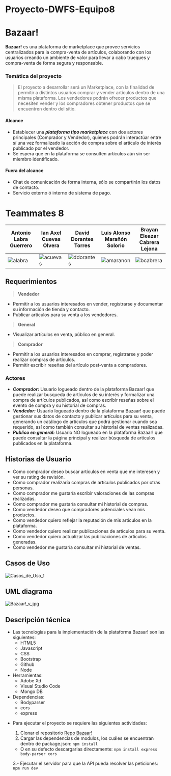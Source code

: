 # Proyecto-DWFS-Equipo8

# Bazaar!
**Bazaar!** es una plataforma de marketplace que provee servicios centralizados para la compra-venta de artículos, colaborando con los usuarios creando un ambiente de valor para llevar a cabo trueques y compra-venta de forma segura y responsable.

### Temática del proyecto
> El proyecto a desarrollar será un Marketplace, con la finalidad de permitir a distintos usuarios comprar y vender artículos dentro de una misma plataforma. Los vendedores podrán ofrecer productos que necesiten vender y los compradores obtener productos que se encuentren dentro del sitio.

#### Alcance
- Establecer una ***plataforma tipo marketplace*** con dos actores principales (Comprador y Vendedor), quienes podrán interactúar entre sí una vez formalizado la acción de compra sobre el artículo de interés publicado por el vendedor.
- Se espera que en la plataforma se consulten artículos aún sin ser miembro identificado.

#### Fuera del alcance
- Chat de comunicación de forma interna, sólo se compartirán los datos de contacto.
- Servicio externo ó interno de sistema de pago.

# Teammates 8

Antonio Labra Guerrero  | Ian Axel Cuevas Olvera  | David Dorantes Torres  | Luis Alonso Marañón Solorio  | Brayan Eleazar Cabrera Lejona  |
----------------------- | ----------------------- | ----------------------- |  ----------------------- |  ----------------------- |
![alabra](https://user-images.githubusercontent.com/85530193/132101712-16503a94-45f5-46a6-815c-78a74d256fe0.png) | ![acuevas](https://user-images.githubusercontent.com/85530193/132101749-5594e6e2-669d-475f-8cfa-daca31b0411e.png) | ![ddorantes](https://user-images.githubusercontent.com/85530193/132101764-061aadee-064e-4f48-8f20-43f8e2066c7a.png) | ![amaranon](https://user-images.githubusercontent.com/85530193/132101768-d200b8ee-5ec8-4909-a4d9-96adb8dcf028.png) | ![bcabrera](https://user-images.githubusercontent.com/85530193/132101775-019284cd-3ea1-4697-9113-8e6d1ea8afdf.png)

## Requerimientos
> **Vendedor**
- Permitir a los usuarios interesados en vender, registrarse y documentar su información de tienda y contacto.
- Publicar artículos para su venta a los vendedores.
> **General**
- Visualizar artículos en venta, público en general.
> **Comprador**
- Permitir a los usuarios interesados en comprar, registrarse y poder realizar compras de artículos.
- Permitir escribir reseñas del artículo post-venta a compradores.

### Actores
- ***Comprador:*** Usuario logueado dentro de la plataforma Bazaar! que puede realizar busqueda de artículos de su interés y formalizar una compra de artículos publicados, así como escribir reseñas sobre el evento de compra y su historial de compras.
- ***Vendedor:*** Usuario logueado dentro de la plataforma Bazaar! que puede gestionar sus datos de contacto y publicar artículos para su venta, generando un catálogo de artículos que podrá gestionar cuando sea requerido, así como también consultar su historial de ventas realizadas.
- ***Publico en general:*** Usuario NO logueado en la plataforma Bazaar! que puede consultar la página principal y realizar búsqueda de artículos publicados en la plataforma. 

## Historias de Usuario
- Como comprador deseo buscar artículos en venta que me interesen y ver su rating de revisión.
- Como comprador realizaría compras de artículos publicados por otras personas.
- Como comprador me gustaría escribir valoraciones de las compras realizadas.
- Como comprador me gustaría consultar mi historial de compras.
- Como vendedor deseo que compradores potenciales vean mis productos.
- Como vendedor quiero reflejar la reputación de mis artículos en la plataforma.
- Como vendedor quiero realizar publicaciones de artículos para su venta.
- Como vendedor quiero actualizar las publicaciones de artículos generadas.
- Como vendedor me gustaría consultar mi historial de ventas.

## Casos de Uso
![Casos_de_Uso_1](https://user-images.githubusercontent.com/85530193/132103736-aa485cc4-c40a-4f94-9466-d52b3e29d85b.jpeg)


## UML diagrama
![Bazaar!_v_jpg](https://user-images.githubusercontent.com/85530193/132103493-b09c2e41-1776-4ab9-ae4b-1c036afee826.jpg)

## Descripción técnica
+ Las tecnologías para la implementación de la plataforma Bazaar! son las siguientes:
  + HTML5
  + Javascript
  + CSS
  + Bootstrap
  + Github
  + Node
+ Herramientas:
  + Adobe Xd
  + Visual Studio Code
  + Mongo DB
+ Dependencias:
  + Bodyparser
  + cors
  + express
- Para ejecutar el proyecto se requiere las siguientes actividades:
  1. Clonar el repositorio [Repo Bazaar!](https://github.com/axelcoevas/Proyecto-DWFS-Equipo8 "Repo Bazaar!")
  2. Cargar las dependencias de modulos, los cuáles se encuentran dentro de package.json:
  ` npm install `

  - O en su defecto descargarlas directamente:
  ` npm install express body-parser cors `

  3.- Ejecutar el servidor para que la API pueda resolver las peticiones:
  ` npm run dev `
